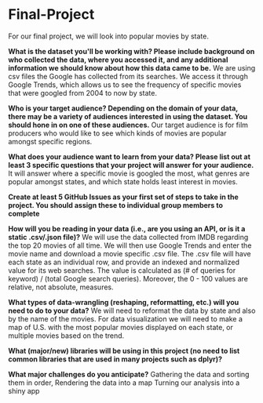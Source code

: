 # Final-Project
 For our final project, we will look into popular movies by state.

**What is the dataset you'll be working with?  Please include background on who collected the data, where you accessed it, and any additional information we should know about how this data came to be.**
We are using csv files the Google has collected from its searches. We access it through Google Trends, which allows us to see the frequency of specific movies that were googled from 2004 to now by state.

**Who is your target audience?  Depending on the domain of your data, there may be a variety of audiences interested in using the dataset.  You should hone in on one of these audiences.**
Our target audience is for film producers who would like to see which kinds of movies are popular amongst specific regions.

**What does your audience want to learn from your data?  Please list out at least 3 specific questions that your project will answer for your audience.**
It will answer where a specific movie is googled the most, what genres are popular amongst states, and which state holds least interest in movies.

**Create at least 5 GitHub Issues as your first set of steps to take in the project.  You should assign these to individual group members to complete**

**How will you be reading in your data (i.e., are you using an API, or is it a static .csv/.json file)?**
We will use the data collected from IMDB regarding the top 20 movies of all time. We will then use Google Trends and enter the movie name and download a movie specific .csv file. The .csv file will have each state as an individual row, and provide an indexed and normalized value for its web searches. The value is calculated as (# of queries for keyword) / (total Google search queries). Moreover, the 0 - 100 values are relative, not absolute, measures.

**What types of data-wrangling (reshaping, reformatting, etc.) will you need to do to your data?**
We will need to reformat the data by state and also by the name of the movies.
For data visualization we will need to make a map of U.S. with the most popular
movies displayed on each state, or multiple movies based on the trend.

**What (major/new) libraries will be using in this project (no need to list common libraries that are used in many projects such as dplyr)?**

**What major challenges do you anticipate?**
Gathering the data and sorting them in order,
Rendering the data into a map
Turning our analysis into a shiny app
